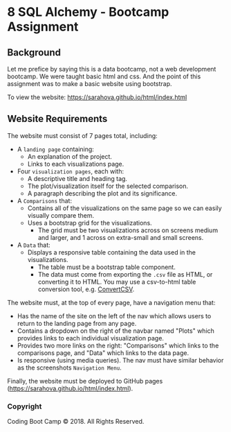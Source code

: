 # 8 SQL Alchemy - Bootcamp Assignment

## Background

Let me prefice by saying this is a data bootcamp, not a web development bootcamp. We were taught basic html and css. And the point of this assignment was to make a basic website using bootstrap.

To view the website:
https://sarahova.github.io/html/index.html


## Website Requirements

The website must consist of 7 pages total, including:

* A `landing page` containing:
  * An explanation of the project.
  * Links to each visualizations page.
* Four `visualization pages`, each with:
  * A descriptive title and heading tag.
  * The plot/visualization itself for the selected comparison.
  * A paragraph describing the plot and its significance.
* A `Comparisons` that:
  * Contains all of the visualizations on the same page so we can easily visually compare them.
  * Uses a bootstrap grid for the visualizations.
    * The grid must be two visualizations across on screens medium and larger, and 1 across on extra-small and small screens.
* A `Data` that:
  * Displays a responsive table containing the data used in the visualizations.
    * The table must be a bootstrap table component.
    * The data must come from exporting the `.csv` file as HTML, or converting it to HTML. You may use a csv-to-html table conversion tool, e.g. [ConvertCSV](http://www.convertcsv.com/csv-to-html.htm).

The website must, at the top of every page, have a navigation menu that:

* Has the name of the site on the left of the nav which allows users to return to the landing page from any page.
* Contains a dropdown on the right of the navbar named "Plots" which provides links to each individual visualization page.
* Provides two more links on the right: "Comparisons" which links to the comparisons page, and "Data" which links to the data page.
* Is responsive (using media queries). The nav must have similar behavior as the screenshots `Navigation Menu`.

Finally, the website must be deployed to GitHub pages (https://sarahova.github.io/html/index.html).


### Copyright

Coding Boot Camp © 2018. All Rights Reserved.
